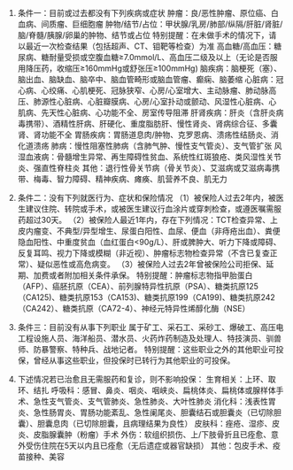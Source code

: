 1. 条件一：目前或过去都没有下列疾病或症状 肿瘤：良/恶性肿瘤、原位癌、白血病、间质瘤、巨细胞瘤 肿物/结节/占位：甲状腺/乳房/肺部/纵隔/肝脏/肾脏/脑/脊髓/胰腺/卵巢的肿物、结节或占位 特别提醒：在未做手术的情况下，请以最近一次检查结果（包括超声、CT、钼靶等检查）为准 高血糖/高血压：糖尿病、糖耐量受损或空腹血糖≥7.0mmol/L、高血压二级及以上（无论是否服用降压药，收缩压≥160mmHg或舒张压≥100mmHg) 脑疾病：脑梗死（塞）、脑出血、脑缺血、脑卒中、脑血管畸形或脑血管瘤、癫痫、脑萎缩 心脏病：冠心病、心绞痛、心肌梗死、冠脉狭窄、心房/心室增大、主动脉瘤、肺动脉高压、肺源性心脏病、心脏瓣膜病、心房/心室扑动或颤动、风湿性心脏病、心肌病、先天性心脏病、心功能不全、房室传导阻滞 肝肾疾病：肝炎（含肝炎病毒携带）、酒精性肝病、肝硬化、重度脂肪肝、慢性肾炎、肾病综合征、多囊肾、肾功能不全 胃肠疾病：胃肠道息肉/肿物、克罗恩病、溃疡性结肠炎、消化道溃疡 肺病：慢性阻塞性肺病（含肺气肿、慢性支气管炎）、支气管扩张 风湿血液病：骨髓增生异常、再生障碍性贫血、系统性红斑狼疮、类风湿性关节炎、强直性脊柱炎 其他：退行性骨关节病（骨关节炎）、艾滋病或艾滋病毒携带、梅毒、智力障碍、精神疾病、瘫痪、肌营养不良、肌无力

2. 条件二：没有下列就医行为、症状和保险情况 （1）被保险人过去2年内，被医生建议住院、转院或手术，或被医生建议行血涂片或穿刺检查，或遵医嘱需服药超过30天。 （2）被保险人最近1年内，存在下列情况：TCT检查异常、上皮内瘤变、不典型/异型增生、尿蛋白阳性、血尿、便血（非痔疮出血）、粪便隐血阳性、中重度贫血（血红蛋白<90g/L）、肝或脾肿大、听力下降或障碍、反复耳鸣、视力下降或模糊（非近视）、肿瘤标志物检查异常（不含已复查正常）、疑似恶性或高危病变。 （3）被保险人过去2年曾被保险公司拒保、延期、加费或者附加相关条件承保。 特别提醒：肿瘤标志物指甲胎蛋白（AFP）、癌胚抗原（CEA）、前列腺特异性抗原（PSA）、糖类抗原125（CA125)、糖类抗原153（CA153)、糖类抗原199（CA199)、糖类抗原242（CA242）、糖类抗原（CA72-4）、神经元特异性烯醇化酶（NSE）

3. 条件三：目前没有从事下列职业 属于矿工、采石工、采砂工、爆破工、高压电工程设施人员、海洋船员、潜水员、火药炸药制造及处理人、特技演员、驯兽师、防暴警察、特种兵、战地记者。 特别提醒：这些职业之外的其他职业可投保，曾经从事这些职业，但投保时已转行为其他职业的可投保。

4. 下述情况若已治愈且无需服药和复诊，则不影响投保： 生育相关：上环、取环、结扎 呼吸科：感冒、鼻炎、咽炎、咽峡炎、扁桃体炎、扁桃体或腺样体手术、急性支气管炎、支气管肺炎、急性肺炎、大叶性肺炎 消化科：浅表性胃炎、急性肠胃炎、胃肠功能紊乱、急性阑尾炎、胆囊结石或胆囊炎（已切除胆囊）、胆囊息肉（已切除胆囊，且病理结果为良性） 皮肤科：痤疮、湿疹、皮炎、皮脂腺囊肿（粉瘤）手术 外伤：软组织损伤、上/下肢骨折且已痊愈、意外受伤住院在5天以内且已痊愈（无后遗症或器官缺损） 其他：包皮手术、疫苗接种、美容